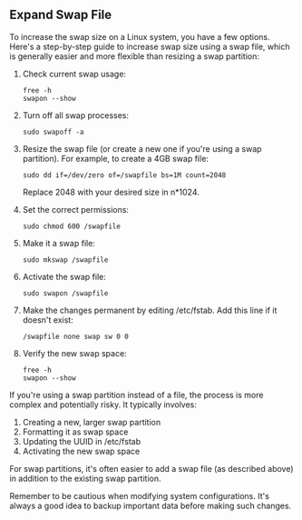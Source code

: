 

## Expand Swap File
To increase the swap size on a Linux system, you have a few options. Here's a step-by-step guide to increase swap size using a swap file, which is generally easier and more flexible than resizing a swap partition:

1. Check current swap usage:
   ```
   free -h
   swapon --show
   ```

2. Turn off all swap processes:
   ```
   sudo swapoff -a
   ```

3. Resize the swap file (or create a new one if you're using a swap partition). For example, to create a 4GB swap file:
   ```
   sudo dd if=/dev/zero of=/swapfile bs=1M count=2048
   ```
   Replace 2048 with your desired size in n*1024.

4. Set the correct permissions:
   ```
   sudo chmod 600 /swapfile
   ```

5. Make it a swap file:
   ```
   sudo mkswap /swapfile
   ```

6. Activate the swap file:
   ```
   sudo swapon /swapfile
   ```

7. Make the changes permanent by editing /etc/fstab. Add this line if it doesn't exist:
   ```
   /swapfile none swap sw 0 0
   ```

8. Verify the new swap space:
   ```
   free -h
   swapon --show
   ```

If you're using a swap partition instead of a file, the process is more complex and potentially risky. It typically involves:

1. Creating a new, larger swap partition
2. Formatting it as swap space
3. Updating the UUID in /etc/fstab
4. Activating the new swap space

For swap partitions, it's often easier to add a swap file (as described above) in addition to the existing swap partition.

Remember to be cautious when modifying system configurations. It's always a good idea to backup important data before making such changes.